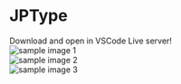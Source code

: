 # JPType
Download and open in VSCode Live server! \
![sample image 1]("./JPType/sample/1")\
![sample image 2]("./JPType/sample/2")\
![sample image 3]("./JPType/sample/3")
